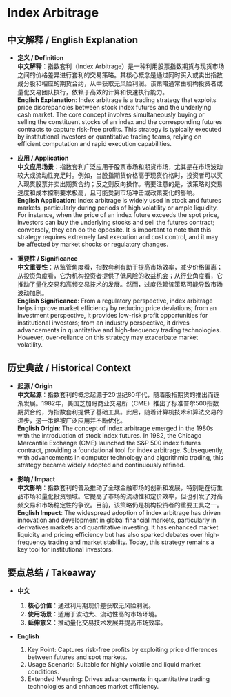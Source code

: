 # Index Arbitrage

## 中文解释 / English Explanation

* **定义 / Definition**  
  **中文解释**：指数套利（Index Arbitrage）是一种利用股票指数期货与现货市场之间的价格差异进行套利的交易策略。其核心概念是通过同时买入或卖出指数成分股和相应的期货合约，从中获取无风险利润。该策略通常由机构投资者或量化交易团队执行，依赖于高效的计算和快速执行能力。  
  **English Explanation**: Index arbitrage is a trading strategy that exploits price discrepancies between stock index futures and the underlying cash market. The core concept involves simultaneously buying or selling the constituent stocks of an index and the corresponding futures contracts to capture risk-free profits. This strategy is typically executed by institutional investors or quantitative trading teams, relying on efficient computation and rapid execution capabilities.

* **应用 / Application**  
  **中文应用场景**：指数套利广泛应用于股票市场和期货市场，尤其是在市场波动较大或流动性充足时。例如，当股指期货价格高于现货价格时，投资者可以买入现货股票并卖出期货合约；反之则反向操作。需要注意的是，该策略对交易速度和成本控制要求极高，且可能受到市场冲击或政策变化的影响。  
  **English Application**: Index arbitrage is widely used in stock and futures markets, particularly during periods of high volatility or ample liquidity. For instance, when the price of an index future exceeds the spot price, investors can buy the underlying stocks and sell the futures contract; conversely, they can do the opposite. It is important to note that this strategy requires extremely fast execution and cost control, and it may be affected by market shocks or regulatory changes.

* **重要性 / Significance**  
  **中文重要性**：从监管角度看，指数套利有助于提高市场效率，减少价格偏离；从投资角度看，它为机构投资者提供了低风险的收益机会；从行业角度看，它推动了量化交易和高频交易技术的发展。然而，过度依赖该策略可能导致市场波动加剧。  
  **English Significance**: From a regulatory perspective, index arbitrage helps improve market efficiency by reducing price deviations; from an investment perspective, it provides low-risk profit opportunities for institutional investors; from an industry perspective, it drives advancements in quantitative and high-frequency trading technologies. However, over-reliance on this strategy may exacerbate market volatility.

## 历史典故 / Historical Context

* **起源 / Origin**  
  **中文起源**：指数套利的概念起源于20世纪80年代，随着股指期货的推出而逐渐发展。1982年，美国芝加哥商业交易所（CME）推出了标准普尔500指数期货合约，为指数套利提供了基础工具。此后，随着计算机技术和算法交易的进步，这一策略被广泛应用并不断优化。  
  **English Origin**: The concept of index arbitrage emerged in the 1980s with the introduction of stock index futures. In 1982, the Chicago Mercantile Exchange (CME) launched the S&P 500 index futures contract, providing a foundational tool for index arbitrage. Subsequently, with advancements in computer technology and algorithmic trading, this strategy became widely adopted and continuously refined.

* **影响 / Impact**  
  **中文影响**：指数套利的普及推动了全球金融市场的创新和发展，特别是在衍生品市场和量化投资领域。它提高了市场的流动性和定价效率，但也引发了对高频交易和市场稳定性的争议。目前，该策略仍是机构投资者的重要工具之一。  
  **English Impact**: The widespread adoption of index arbitrage has driven innovation and development in global financial markets, particularly in derivatives markets and quantitative investing. It has enhanced market liquidity and pricing efficiency but has also sparked debates over high-frequency trading and market stability. Today, this strategy remains a key tool for institutional investors.

## 要点总结 / Takeaway

* **中文**  
  1. **核心价值**：通过利用期现价差获取无风险利润。
  2. **使用场景**：适用于波动大、流动性高的市场环境。
  3. **延伸意义**：推动量化交易技术发展并提高市场效率。

* **English**  
  1. Key Point: Captures risk-free profits by exploiting price differences between futures and spot markets.
  2. Usage Scenario: Suitable for highly volatile and liquid market conditions.
  3. Extended Meaning: Drives advancements in quantitative trading technologies and enhances market efficiency.